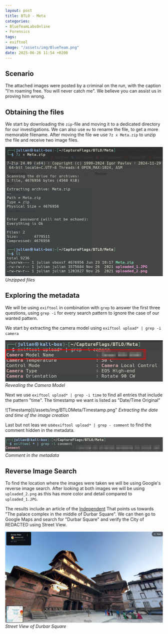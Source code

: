 ```yaml
---
layout: post
title: BTLO - Meta
categories:
- BlueTeamLabsOnline
- Forensics
tags:
- exiftool
image: "/assets/img/BlueTeam.png"
date: 2025-06-26 11:54 +0200
---
```

## Scenario
The attached images were posted by a criminal on the run, with the caption "I'm roaming free. You will never catch me".
We believe you can assist us in proving him wrong. 

## Obtaining the files
We start by downloading the `zip`-file and moving it to a dedicated directory for our
investigations.
We can also use `mv` to rename the file, to get a more memorable filename.
After moving the file we use `7z x Meta.zip` to unzip the file and receive two image files.

![Unzipped files](/assets/img/BTLO_Meta/unzipped.png)
*Unzipped files*

## Exploring the metadata
We will be using `exiftool` in combination with `grep` to answer the first three questions,
using `grep -i` for every search pattern to ignore the case of our wanted pattern.

We start by extracting the camera model using `exiftool upload* | grep -i camera`

![Camera Model](/assets/img/BTLO_Meta/CameraModel.png)
*Revealing the Camera Model*

Next we use `exiftool upload* | grep -i time` to find all entries that include the pattern
"time".
The timestamp we want is listed as "Date/Time Original"

![Timestamp](/assets/img/BTLOMeta/Timestamp.png"
*Extracting the date and time of the image creation*

Last but not leas we use`exiftool upload* | grep - comment` to find the comment hidden in the
metadata.

![Comment](/assets/img/BTLO_Meta/Comment.png)
*Comment in the metadata*

## Reverse Image Search
To find the location where the images were taken we will be using Google's reverse image search.
After looking at both images we will be using `uploaded_2.png` as this has more color and
detail compared to `uploaded_1.JPG`.

The results include an article of the [Independent](https://www.independent.co.uk/asia/china/china-daily/basantapur-palace-restoration-nepal-b2176321.html)
That points us towards "The palace complex in the middle of Durbar Square".
We can then go to Google Maps and search for "Durbar Square" and verify the City of
REDACTED using Street View.

![StreetView](/assets/img/BTLO_Meta/StreetView.png)
*Street View of Durbar Square*
